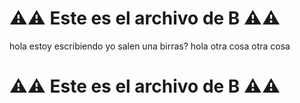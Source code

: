 # ⚠️⚠️ Este es el archivo de **B** ⚠️⚠️

hola estoy escribiendo yo
salen una birras?
hola
otra cosa
otra cosa


# ⚠️⚠️ Este es el archivo de **B** ⚠️⚠️

